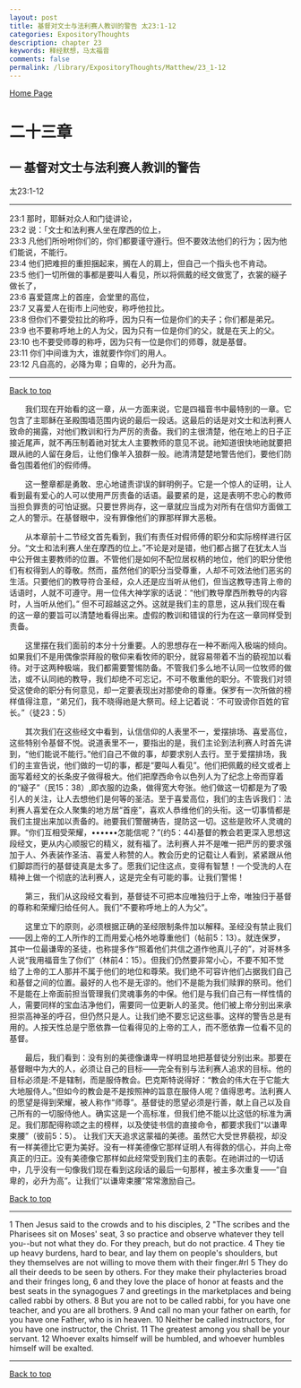 ```yaml
---
layout: post
title: 基督对文士与法利赛人教训的警告 太23:1-12
categories: ExpositoryThoughts
description: chapter 23
keywords: 释经默想，马太福音
comments: false
permalink: /library/ExpositoryThoughts/Matthew/23_1-12
---
```

[ Home Page ]({{site.baseurl}}/index) <br>

<a name="0"></a>
# 二十三章 

## 一 基督对文士与法利赛人教训的警告

太23:1-12

***

23:1 那时，耶稣对众人和门徒讲论，<br>
23:2 说：「文士和法利赛人坐在摩西的位上，<br>
23:3 凡他们所吩咐你们的，你们都要谨守遵行。但不要效法他们的行为；因为他们能说，不能行。<br>
23:4 他们把难担的重担捆起来，搁在人的肩上，但自己一个指头也不肯动。<br>
23:5 他们一切所做的事都是要叫人看见，所以将佩戴的经文做宽了，衣裳的繸子做长了，<br>
23:6 喜爱筵席上的首座，会堂里的高位，<br>
23:7 又喜爱人在街市上问他安，称呼他拉比。<br>
23:8 但你们不要受拉比的称呼，因为只有一位是你们的夫子；你们都是弟兄。<br>
23:9 也不要称呼地上的人为父，因为只有一位是你们的父，就是在天上的父。<br>
23:10 也不要受师尊的称呼，因为只有一位是你们的师尊，就是基督。<br>
23:11 你们中间谁为大，谁就要作你们的用人。<br>
23:12 凡自高的，必降为卑；自卑的，必升为高。<br>

***

[Back to top](#0)

&emsp;&emsp;我们现在开始看的这一章，从一方面来说，它是四福音书中最特别的一章。它包含了主耶稣在圣殿围墙范围内说的最后一段话。这最后的话是对文士和法利赛人致命的揭露，对他们教训和行为严厉的责备。我们的主很清楚，他在地上的日子正接近尾声，就不再压制着祂对犹太人主要教师的意见不说。祂知道很快地祂就要把跟从祂的人留在身后，让他们像羊入狼群一般。祂清清楚楚地警告他们，要他们防备包围着他们的假师傅。

&emsp;&emsp;这一整章都是勇敢、忠心地谴责谬误的鲜明例子。它是一个惊人的证明，让人看到最有爱心的人可以使用严厉责备的话语。最要紧的是，这是表明不忠心的教师当担负罪责的可怕证据。只要世界尚存，这一章就应当成为对所有在信仰方面做工之人的警示。在基督眼中，没有罪像他们的罪那样罪大恶极。

&emsp;&emsp;从本章前十二节经文首先看到，我们有责任对假师傅的职分和实际榜样进行区分。“文士和法利赛人坐在摩西的位上。”不论是对是错，他们都占据了在犹太人当中公开做主要教师的位置。不管他们是如何不配位居权柄的地位，他们的职分使他们有权得到人的尊敬。然而，虽然他们的职分当受尊重，人却不可效法他们恶劣的生活。只要他们的教导符合圣经，众人还是应当听从他们，但当这教导违背上帝的话语时，人就不可遵守。用一位伟大神学家的话说：“他们教导摩西所教导的内容时，人当听从他们。” 但不可超越这之外。这就是我们主的意思，这从我们现在看的这一章的要旨可以清楚地看得出来。虚假的教训和错误的行为在这一章同样受到责备。

&emsp;&emsp;这里摆在我们面前的本分十分重要。人的思想存在一种不断闯入极端的倾向。如果我们不是用偶像崇拜般的敬仰来看牧师的职分，就容易带着不当的藐视加以看待。对于这两种极端，我们都需要警惕防备。不管我们多么地不认同一位牧师的做法，或不认同祂的教导，我们却绝不可忘记，不可不敬重他的职分。不管我们对领受这使命的职分有何意见，却一定要表现出对那使命的尊重。保罗有一次所做的榜样值得注意，“弟兄们，我不晓得祂是大祭司。经上记着说：’不可毁谤你百姓的官长。”（徒23：5）

&emsp;&emsp;其次我们在这些经文中看到，认信信仰的人表里不一，爱摆排场、喜爱高位，这些特别令基督不悦。说道表里不一，要指出的是，我们主论到法利赛人时首先讲到，“他们能说不能行。”他们自己不做的事，却要求别人去行。至于爱摆排场，我们的主宣告说，他们做的一切的事，都是“要叫人看见”。他们把佩戴的经文或者上面写着经文的长条皮子做得极大。他们把摩西命令以色列人为了纪念上帝而穿着的“繸子”（民15：38）,即衣服的边条，做得宽大夸张。他们做这一切都是为了吸引人的关注，让人去想他们是何等的圣洁。至于喜爱高位，我们的主告诉我们：法利赛人喜爱在众人聚集的地方居“首座”，喜欢人恭维他们的头衔。这一切事情都是我们主提出来加以责备的。祂要我们警醒祷告，提防这一切。这些是败坏人灵魂的罪。“你们互相受荣耀，••••••怎能信呢？”(约5：44)基督的教会若更深入思想这段经文，更从内心顺服它的精义，就有福了。法利赛人并不是唯一把严厉的要求强加于人、外表装作圣洁、喜爱人称赞的人。教会历史的记载让人看到，紧紧跟从他们脚踪而行的基督徒真是太多了。愿我们记住这点，变得有智慧！一个受洗的人在精神上做一个彻底的法利赛人，这是完全有可能的事。让我们警惕！

&emsp;&emsp;第三，我们从这段经文看到，基督徒不可把本应唯独归于上帝，唯独归于基督的尊称和荣耀归给任何人。我们“不要称呼地上的人为父”。

&emsp;&emsp;这里立下的原则，必须根据正确的圣经限制条件加以解释。圣经没有禁止我们——因上帝的工人所作的工而用爱心格外地尊重他们（帖前5：13）。就连保罗，其中一位最谦卑的圣徒，也称提多作“照着他们共信之道作他真儿子的”，对哥林多人说“我用福音生了你们”（林前4：15）。但我们仍然要非常小心，不要不知不觉给了上帝的工人那并不属于他们的地位和尊荣。我们绝不可容许他们占据我们自己和基督之间的位置。最好的人也不是无谬的。他们不是能为我们赎罪的祭司。他们不是能在上帝面前担当管理我们灵魂事务的中保。他们是与我们自己有一样性情的人，需要同样的宝血洁净他们，需要同一位更新人的圣灵。他们被上帝分别出来承担崇高神圣的呼召，但仍然只是人。让我们绝不要忘记这些事。这样的警告总是有用的。人按天性总是宁愿依靠一位看得见的上帝的工人，而不愿依靠一位看不见的基督。

&emsp;&emsp;最后，我们看到：没有别的美德像谦卑一样明显地把基督徒分别出来。那要在基督眼中为大的人，必须让自己的目标——完全有别与法利赛人追求的目标。他的目标必须是:不是辖制，而是服侍教会。巴克斯特说得好：“教会的伟大在于它能大大地服侍人。”但如今的教会是不是按照神的旨意在服侍人呢？值得思考。法利赛人的愿望是得到荣耀，被人称作“师尊”。基督徒的愿望必须是行善，献上自己以及自己所有的一切服侍他人。确实这是一个高标准，但我们绝不能以比这低的标准为满足。我们那配得称颂之主的榜样，以及使徒书信的直接命令，都要求我们“以谦卑束腰”（彼前5：5）。          让我们天天追求这蒙福的美德。虽然它大受世界藐视，却没有一样美德比它更为美好。没有一样美德像它那样证明人有得救的信心，并向上帝真正的归正。没有美德像它那样如此经常受到我们主的表彰。在祂讲过的一切话中，几乎没有一句像我们现在看到这段话的最后一句那样，被主多次重复——“自卑的，必升为高”。让我们“以谦卑束腰”常常激励自己。

[Back to top](#0)

***

1 Then Jesus said to the crowds and to his disciples, 2 "The scribes and the Pharisees sit on Moses' seat, 3 so practice and observe whatever they tell you--but not what they do. For they preach, but do not practice. 4 They tie up heavy burdens, hard to bear, and lay them on people's shoulders, but they themselves are not willing to move them with their finger.#rl 5 They do all their deeds to be seen by others. For they make their phylacteries broad and their fringes long, 6 and they love the place of honor at feasts and the best seats in the synagogues 7 and greetings in the marketplaces and being called rabbi by others. 8 But you are not to be called rabbi, for you have one teacher, and you are all brothers. 9 And call no man your father on earth, for you have one Father, who is in heaven. 10 Neither be called instructors, for you have one instructor, the Christ. 11 The greatest among you shall be your servant. 12 Whoever exalts himself will be humbled, and whoever humbles himself will be exalted.

***

[Back to top](#0)
